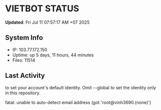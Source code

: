# VIETBOT STATUS
**Updated**: Fri Jul 11 07:57:17 AM +07 2025

## System Info
- IP: 103.77.172.150
- Uptime: up 5 days, 11 hours, 44 minutes
- Files: 11514

## Last Activity

to set your account's default identity.
Omit --global to set the identity only in this repository.

fatal: unable to auto-detect email address (got 'root@vinh3690.(none)')
